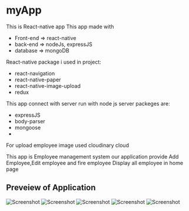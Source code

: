 # myApp
This is React-native app
This app made with 
- Front-end => react-native
- back-end => nodeJs, expressJS
- database => mongoDB

React-native package i used in project: 
- react-navigation 
- react-native-paper
- react-native-image-upload
- redux



This app connect with server run with node js 
server packeges are:
- expressJS
- body-parser
- mongoose 
- 
For upload employee image used cloudinary cloud

This app is Employee management system 
our application provide Add Employee,Edit employee and fire employee 
Display all employee in home page 


## Preveiew of Application 
![Screenshot](./assets/images/ss1.jpg)
![Screenshot](./assets/images/ss2.jpg)
![Screenshot](./assets/images/ss3.jpg)
![Screenshot](./assets/images/ss4.jpg)
![Screenshot](./assets/images/ss5.jpg)
